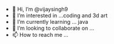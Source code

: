 - 👋 Hi, I’m @vijaysingh9
- 👀 I’m interested in ...coding and 3d art
- 🌱 I’m currently learning ... java
- 💞️ I’m looking to collaborate on ...
- 📫 How to reach me ...

<!---
vijaysingh9/vijaysingh9 is a ✨ special ✨ repository because its `README.md` (this file) appears on your GitHub profile.
You can click the Preview link to take a look at your changes.
--->
